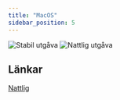 ```yaml
---
title: "MacOS"
sidebar_position: 5
---
```


![Stabil utgåva](https://img.shields.io/badge/dynamic/yaml?color=c4840d&label=Stable&query=%24.version&url=https%3A%2F%2Fraw.githubusercontent.com%2FLinwoodDev%2FFlow%2Fstable%2Fapp%2Fpubspec.yaml&style=for-the-badge) ![Nattlig utgåva](https://img.shields.io/badge/dynamic/yaml?color=f7d28c&label=Nightly&query=%24.version&url=https%3A%2F%2Fraw.githubusercontent.com%2FLinwoodDev%2FFlow%2Fnightly%2Fapp%2Fpubspec.yaml&style=for-the-badge)

## Länkar

<div className="row margin-bottom--lg padding--sm">
<a className="button button--outline button--danger button--lg margin--sm" href="https://github.com/LinwoodDev/Flow/releases/download/nightly/linwood-flow-macos.tar.gz">
  Nattlig
</a>
</div>
